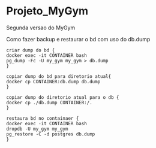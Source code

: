 # Projeto_MyGym
 Segunda versao do MyGym

Como fazer backup e restaurar o bd com uso do db.dump
    
    criar dump do bd {
    docker exec -it CONTAINER bash
    pg_dump -Fc -U my_gym my_gym > db.dump
    }
    
    copiar dump do bd para diretorio atual{
    docker cp CONTAINER:db.dump db.dump
    }
    
    copiar dump do diretorio atual para o db {
    docker cp ./db.dump CONTAINER:/.
    }
    
    restaura bd no containaer {
    docker exec -it CONTAINER bash
    dropdb -U my_gym my_gym
    pg_restore -C -d postgres db.dump
    }


